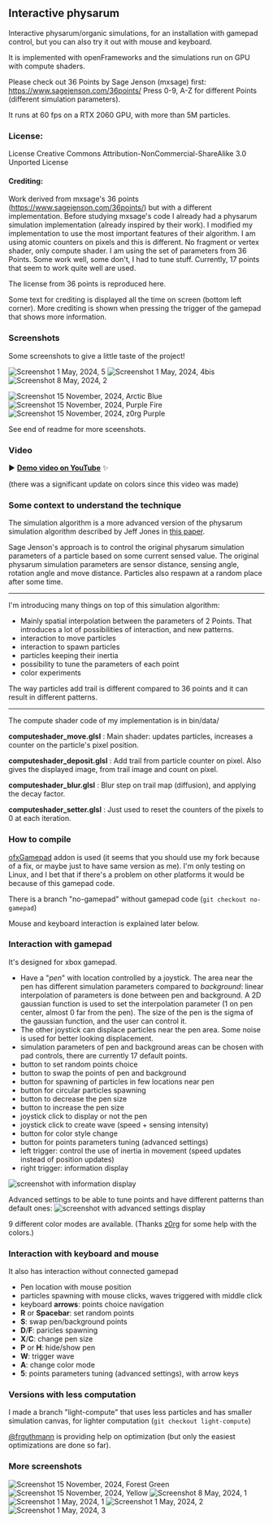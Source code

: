 ## Interactive physarum

Interactive physarum/organic simulations, for an installation with gamepad control, but you can also try it out with mouse and keyboard.

It is implemented with openFrameworks and the simulations run on GPU with compute shaders.

Please check out 36 Points by Sage Jenson (mxsage) first: https://www.sagejenson.com/36points/
Press 0-9, A-Z for different Points (different simulation parameters).

It runs at 60 fps on a RTX 2060 GPU, with more than 5M particles.

### License:
License Creative Commons Attribution-NonCommercial-ShareAlike 3.0 Unported License

#### Crediting:
Work derived from mxsage's 36 points (https://www.sagejenson.com/36points/) but with a different implementation.
Before studying mxsage's code I already had a physarum simulation implementation (already inspired by their work). I modified my implementation to use the most important features of their algorithm.
I am using atomic counters on pixels and this is different. No fragment or vertex shader, only compute shader. I am using the set of parameters from 36 Points. Some work well, some don't, I had to tune stuff. Currently, 17 points that seem to work quite well are used.

The license from 36 points is reproduced here.

Some text for crediting is displayed all the time on screen (bottom left corner). More crediting is shown when pressing the trigger of the gamepad that shows more information.

### Screenshots

Some screenshots to give a little taste of the project!

![Screenshot 1 May, 2024, 5](/doc/screenshot-1-may-2024-5.png)
![Screenshot 1 May, 2024, 4bis](/doc/screenshot-1-may-2024-4-bis.png)
![Screenshot 8 May, 2024, 2](/doc/screenshot-8-may-2024-2.png)

![Screenshot 15 November, 2024, Arctic Blue](/doc/screenshot-nov-2024-ArcticBlue-1.png)
![Screenshot 15 November, 2024, Purple Fire](/doc/screenshot-nov-2024-PurpleFire-1.png)
![Screenshot 15 November, 2024, z0rg Purple](/doc/screenshot-nov-2024-ZorgPurple-1.png)

See end of readme for more sceenshots.

### Video

▶️ [**Demo video on YouTube**](https://www.youtube.com/watch?v=4hLtjlaVzsk) ✨

(there was a significant update on colors since this video was made)

### Some context to understand the technique

The simulation algorithm is a more advanced version of the physarum simulation algorithm described by Jeff Jones in [this paper](https://uwe-repository.worktribe.com/output/980579/characteristics-of-pattern-formation-and-evolution-in-approximations-of-physarum-transport-networks).

Sage Jenson's approach is to control the original physarum simulation parameters of a particle based on some current sensed value. The original physarum simulation parameters are sensor distance, sensing angle, rotation angle and move distance. Particles also respawn at a random place after some time.

______________

I'm introducing many things on top of this simulation algorithm:

- Mainly spatial interpolation between the parameters of 2 Points. That introduces a lot of possibilities of interaction, and new patterns.
- interaction to move particles
- interaction to spawn particles
- particles keeping their inertia
- possibility to tune the parameters of each point
- color experiments

The way particles add trail is different compared to 36 points and it can result in different patterns.
______________

The compute shader code of my implementation is in bin/data/

**computeshader_move.glsl** : Main shader: updates particles, increases a counter on the particle's pixel position.

**computeshader_deposit.glsl** : Add trail from particle counter on pixel. Also gives the displayed image, from trail image and count on pixel.

**computeshader_blur.glsl** : Blur step on trail map (diffusion), and applying the decay factor.

**computeshader_setter.glsl** : Just used to reset the counters of the pixels to 0 at each iteration.

### How to compile

[ofxGamepad](https://github.com/Bleuje/ofxGamepad) addon is used (it seems that you should use my fork because of a fix, or maybe just to have same version as me).
I'm only testing on Linux, and I bet that if there's a problem on other platforms it would be because of this gamepad code.

There is a branch "no-gamepad" without gamepad code (`git checkout no-gamepad`)

Mouse and keyboard interaction is explained later below.

### Interaction with gamepad

It's designed for xbox gamepad.

- Have a "*pen*" with location controlled by a joystick. The area near the pen has different simulation parameters compared to *background*: linear interpolation of parameters is done between pen and background. A 2D gaussian function is used to set the interpolation parameter (1 on pen center, almost 0 far from the pen). The size of the pen is the sigma of the gaussian function, and the user can control it.
- The other joystick can displace particles near the pen area. Some noise is used for better looking displacement.
- simulation parameters of pen and background areas can be chosen with pad controls, there are currently 17 default points.
- button to set random points choice
- button to swap the points of pen and background
- button for spawning of particles in few locations near pen
- button for circular particles spawning
- button to decrease the pen size
- button to increase the pen size
- joystick click to display or not the pen
- joystick click to create wave (speed + sensing intensity)
- button for color style change
- button for points parameters tuning (advanced settings)
- left trigger: control the use of inertia in movement (speed updates instead of position updates)
- right trigger: information display

![screenshot with information display](/doc/information-screenshot.png)

Advanced settings to be able to tune points and have different patterns than default ones:
![screenshot with advanced settings display](/doc/advanced-settings.png)

9 different color modes are available.
(Thanks [z0rg](https://github.com/seb776) for some help with the colors.)

### Interaction with keyboard and mouse

It also has interaction without connected gamepad

- Pen location with mouse position
- particles spawning with mouse clicks, waves triggered with middle click
- keyboard **arrows**: points choice navigation
- **R** or **Spacebar**: set random points
- **S**: swap pen/background points
- **D**/**F**: paricles spawning
- **X**/**C**: change pen size
- **P** or **H**: hide/show pen
- **W**: trigger wave
- **A**: change color mode
- **5**: points parameters tuning (advanced settings), with arrow keys

### Versions with less computation

I made a branch "light-compute" that uses less particles and has smaller simulation canvas, for lighter computation (`git checkout light-compute`)

[@frguthmann](https://github.com/frguthmann) is providing help on optimization (but only the easiest optimizations are done so far).

### More screenshots

![Screenshot 15 November, 2024, Forest Green](/doc/screenshot-nov-2024-ForestGreen-1.png)
![Screenshot 15 November, 2024, Yellow](/doc/screenshot-nov-2024-Yellow-1.png)
![Screenshot 8 May, 2024, 1](/doc/screenshot-8-may-2024-1.png)
![Screenshot 1 May, 2024, 1](/doc/screenshot-1-may-2024-1.png)
![Screenshot 1 May, 2024, 2](/doc/screenshot-1-may-2024-2.png)
![Screenshot 1 May, 2024, 3](/doc/screenshot-1-may-2024-3.png)
